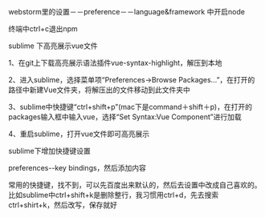  webstorm里的设置－－preference－－language&framework 中开启node 
 
 终端中ctrl+c退出npm
 
 
 sublime 下高亮展示vue文件
 
 1、在git上下载高亮展示语法插件vue-syntax-highlight，解压到本地
 
 2、进入sublime，选择菜单项“Preferences->Browse Packages...”，在打开的路径中新建Vue文件夹，将解压出的文件移动到此文件夹中
 
 3、sublime中快捷键“ctrl+shift+p”(mac下是command＋shift＋p)，在打开的packages输入框中输入vue，选择“Set Syntax:Vue Component”进行加载
 
 4、重启sublime，打开vue文件即可高亮展示
 
 sublime下增加快捷键设置
 
 preferences--key bindings，然后添加内容
 
常用的快捷键，找不到，可以先百度出来默认的，然后去设置中改成自己喜欢的。比如sublime中ctrl+shift+k是删除整行，我习惯用ctrl+d，先去搜索ctrl+shirt+k，然后改写，保存就好
